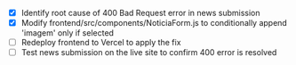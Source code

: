 - [x] Identify root cause of 400 Bad Request error in news submission
- [x] Modify frontend/src/components/NoticiaForm.js to conditionally append 'imagem' only if selected
- [ ] Redeploy frontend to Vercel to apply the fix
- [ ] Test news submission on the live site to confirm 400 error is resolved
